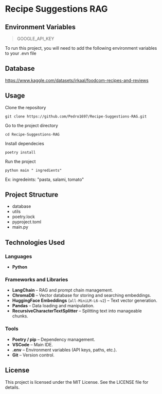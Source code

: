 # Recipe Suggestions RAG

## Environment Variables
> GOOGLE_API_KEY

To run this project, you will need to add the following environment variables to your .evn file

## Database
https://www.kaggle.com/datasets/irkaal/foodcom-recipes-and-reviews
## Usage

Clone the repository
```
git clone https://github.com/Pedro1697/Recipe-Suggestions-RAG.git
```
Go to the project directory
```
cd Recipe-Suggestions-RAG
```
Install dependecies 
```
poetry install
```

Run the project
```
python main " ingredients" 
```
Ex: ingredeints: "pasta, salami, tomato"

## Project Structure

* database 
* utils
* poetry.lock
* pyproject.toml
* main.py

## Technologies Used

### Languages
- **Python** 

### Frameworks and Libraries
- **LangChain** – RAG and prompt chain management.
- **ChromaDB** – Vector database for storing and searching embeddings.
- **HuggingFace Embeddings** (`all-MiniLM-L6-v2`) – Text vector generation.
- **Pandas** – Data loading and manipulation.
- **RecursiveCharacterTextSplitter** – Splitting text into manageable chunks.

### Tools
- **Poetry / pip** – Dependency management.
- **VSCode** – Main IDE.
- **.env** – Environment variables (API keys, paths, etc.).
- **Git** – Version control.

## License
This project is licensed under the MIT License. See the LICENSE file for details.

